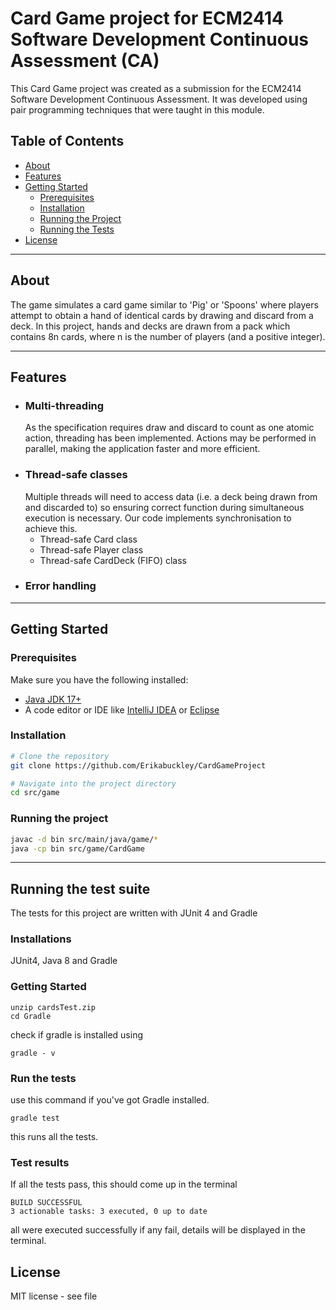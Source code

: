 # Card Game project for ECM2414 Software Development Continuous Assessment (CA)

This Card Game project was created as a submission for the ECM2414 Software Development Continuous Assessment. It was developed using pair programming techniques that were taught in this module.


## Table of Contents
- [About](#about)
- [Features](#features)
- [Getting Started](#getting-started)
  - [Prerequisites](#prerequisites)
  - [Installation](#installation)
  - [Running the Project](#running-the-project)
  - [Running the Tests](#running-the-test-suite)
- [License](#license)

---

## About
The game simulates a card game similar to 'Pig' or 'Spoons' where players attempt to obtain a hand of identical cards by drawing and discard from a deck.  In this project, hands and decks are drawn from a pack which contains 8n cards, where n is the number of players (and a positive integer).  

---

## Features

- ### Multi-threading
  As the specification requires draw and discard to count as one atomic action, threading has been implemented. Actions may be performed in parallel, making the application faster and more efficient. 
- ### Thread-safe classes
  Multiple threads will need to access data (i.e. a deck being drawn from and discarded to) so ensuring correct function during simultaneous execution is necessary. Our code implements synchronisation to achieve this.
    - Thread-safe Card class
    - Thread-safe Player class
    - Thread-safe CardDeck (FIFO) class 
- ### Error handling

---

## Getting Started

### Prerequisites

Make sure you have the following installed:
- [Java JDK 17+](https://www.oracle.com/java/technologies/javase-downloads.html)
- A code editor or IDE like [IntelliJ IDEA](https://www.jetbrains.com/idea/) or [Eclipse](https://www.eclipse.org/)

### Installation

```bash
# Clone the repository
git clone https://github.com/Erikabuckley/CardGameProject

# Navigate into the project directory
cd src/game
```
### Running the project

```bash
javac -d bin src/main/java/game/*
java -cp bin src/game/CardGame

```
---
## Running the test suite
The tests for this project are written with JUnit 4 and Gradle

### Installations
JUnit4, Java 8 and Gradle

### Getting Started

    unzip cardsTest.zip
    cd Gradle 
    
check if gradle is installed using

    gradle - v
     
### Run the tests

use this command if you've got Gradle installed.

    gradle test
this runs all the tests.

### Test results
If all the tests pass, this should come up in the terminal

    BUILD SUCCESSFUL
    3 actionable tasks: 3 executed, 0 up to date
    
all were executed successfully
if any fail, details will be displayed in the terminal.


## License
MIT license - see file
